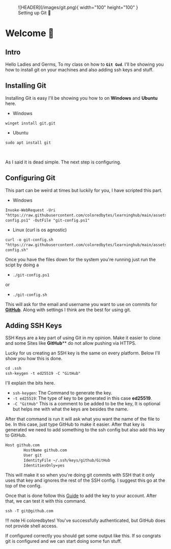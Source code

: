<figure markdown="span">
![HEADER](/images/git.png){ width="100" height="100" }
<figcaption>Setting up Git 🚀 </figcaption>
</figure>

# Welcome :wave:

## Intro

Hello Ladies and Germs, To my class on how to **`Git Gud`**. I'll be showing you how to install git on your machines and also adding ssh keys and stuff.

## Installing Git

Installing Git is easy I'll be showing you how to on **Windows** and **Ubuntu** here.

- Windows
```pwsh
winget install git.git
```

- Ubuntu

```shell
sudo apt install git
```
<br>

As I said it is dead simple. The next step is configuring.

## Configuring Git

This part can be weird at times but luckily for you, I have scripted this part.

- Windows
```pwsh
Invoke-WebRequest -Uri "https://raw.githubusercontent.com/coloredbytes/learninghub/main/assets/git-config.ps1" -OutFile "git-config.ps1"
```
- Linux (curl is os agnostic)
```shell
curl -o git-config.sh "https://raw.githubusercontent.com/coloredbytes/learninghub/main/assets/git-config.sh"
```

Once you have the files down for the system you're running just run the scipt by doing a

- `./git-config.ps1`

or

- `./git-config.sh`

This will ask for the email and username you want to use on commits for [**GitHub**](https://github.com/). Along with settings I think are the best for using git.

## Adding SSH Keys

SSH Keys are a key part of using Git in my opinion. Make it easier to clone and some Sites like **GitHub**** do not allow pushing via HTTPS.

Lucky for us creating an SSH key is the same on every platform. Below I'll show you how this is done.

```shell
cd .ssh
ssh-keygen -t ed25519 -C "GitHub"
```

I'll explain the bits here.

- `ssh-keygen`: The Command to generate the key.
- `-t ed25519`: The type of key to be generated in this case **ed25519**.
- `-C "GitHub"` This is a comment to be added to be the key, It is optional but helps me with what the keys are besides the name.

After that command is run it will ask what you want the name of the file to be. In this case, just type GitHub to make it easier. After that key is generated we need to add something to the ssh config but also add this key to GitHub.

```
Host github.com
        HostName github.com
        User git
        IdentityFile ~/.ssh/keys/github/GitHub
        IdentitiesOnly=yes
```
This will make it so when you're doing git commits with SSH that it only uses that key and ignores the rest of the SSH config. I suggest this go at the top of the config.

Once that is done follow this [Guide](https://docs.github.com/en/authentication/connecting-to-github-with-ssh/adding-a-new-ssh-key-to-your-github-account) to add the key to your account. After that, we can test it with this command.

```shell
ssh -T git@github.com
```

!!! note 
    Hi coloredbytes! You've successfully authenticated, but GitHub does not provide shell access.

If configured correctly you should get some output like this. If so congrats git is configured and we can start doing some fun stuff.








